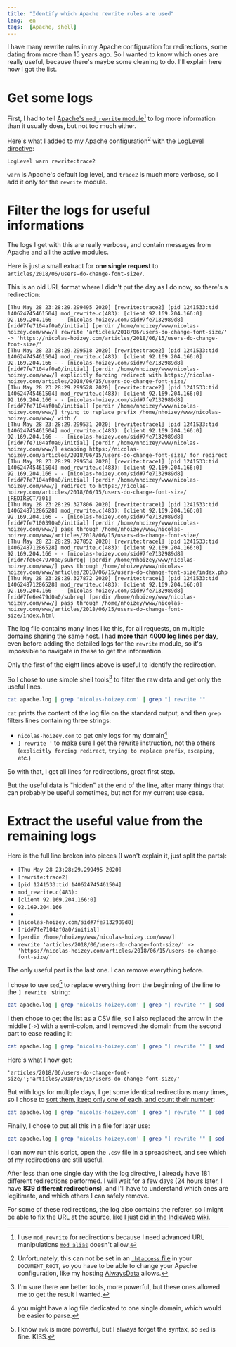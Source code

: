 ```yaml
---
title: "Identify which Apache rewrite rules are used"
lang:  en
tags:  [Apache, shell]
---
```


I have many rewrite rules in my Apache configuration for redirections, some dating from more than 15 years ago. So I wanted to know which ones are really useful, because there's maybe some cleaning to do. I'll explain here how I got the list.

# Get some logs

First, I had to tell [Apache's `mod_rewrite` module](https://httpd.apache.org/docs/2.4/en/mod/mod_rewrite.html)[^mod_alias] to log more information than it usually does, but not too much either.

[^mod_alias]: I use `mod_rewrite` for redirections because I need advanced URL manipulations [`mod_alias`](https://httpd.apache.org/docs/2.4/en/mod/mod_alias.html) doesn't allow.

Here's what I added to my Apache configuration[^htaccess] with the [LogLevel directive](https://httpd.apache.org/docs/2.4/en/mod/core.html#loglevel):

[^htaccess]: Unfortunately, this can not be set in an [`.htaccess` file](https://httpd.apache.org/docs/2.4/en/howto/htaccess.html) in your `DOCUMENT_ROOT`, so you have to be able to change your Apache configuration, like my hosting [AlwaysData](https://www.alwaysdata.com/en/) allows.

```apacheconf
LogLevel warn rewrite:trace2
```

`warn` is Apache's default log level, and `trace2` is much more verbose, so I add it only for the `rewrite` module.

# Filter the logs for useful informations

The logs I get with this are really verbose, and contain messages from Apache and all the active modules.

Here is just a small extract for **one single request** to `articles/2018/06/users-do-change-font-size/`.

This is an old URL format where I didn't put the day as I do now, so there's a redirection:

```
[Thu May 28 23:28:29.299495 2020] [rewrite:trace2] [pid 1241533:tid 140624745461504] mod_rewrite.c(483): [client 92.169.204.166:0] 92.169.204.166 - - [nicolas-hoizey.com/sid#7fe7132989d8][rid#7fe7104af0a0/initial] [perdir /home/nhoizey/www/nicolas-hoizey.com/www/] rewrite 'articles/2018/06/users-do-change-font-size/' -> 'https://nicolas-hoizey.com/articles/2018/06/15/users-do-change-font-size/'
[Thu May 28 23:28:29.299518 2020] [rewrite:trace2] [pid 1241533:tid 140624745461504] mod_rewrite.c(483): [client 92.169.204.166:0] 92.169.204.166 - - [nicolas-hoizey.com/sid#7fe7132989d8][rid#7fe7104af0a0/initial] [perdir /home/nhoizey/www/nicolas-hoizey.com/www/] explicitly forcing redirect with https://nicolas-hoizey.com/articles/2018/06/15/users-do-change-font-size/
[Thu May 28 23:28:29.299528 2020] [rewrite:trace2] [pid 1241533:tid 140624745461504] mod_rewrite.c(483): [client 92.169.204.166:0] 92.169.204.166 - - [nicolas-hoizey.com/sid#7fe7132989d8][rid#7fe7104af0a0/initial] [perdir /home/nhoizey/www/nicolas-hoizey.com/www/] trying to replace prefix /home/nhoizey/www/nicolas-hoizey.com/www/ with /
[Thu May 28 23:28:29.299531 2020] [rewrite:trace1] [pid 1241533:tid 140624745461504] mod_rewrite.c(483): [client 92.169.204.166:0] 92.169.204.166 - - [nicolas-hoizey.com/sid#7fe7132989d8][rid#7fe7104af0a0/initial] [perdir /home/nhoizey/www/nicolas-hoizey.com/www/] escaping https://nicolas-hoizey.com/articles/2018/06/15/users-do-change-font-size/ for redirect
[Thu May 28 23:28:29.299534 2020] [rewrite:trace1] [pid 1241533:tid 140624745461504] mod_rewrite.c(483): [client 92.169.204.166:0] 92.169.204.166 - - [nicolas-hoizey.com/sid#7fe7132989d8][rid#7fe7104af0a0/initial] [perdir /home/nhoizey/www/nicolas-hoizey.com/www/] redirect to https://nicolas-hoizey.com/articles/2018/06/15/users-do-change-font-size/ [REDIRECT/301]
[Thu May 28 23:28:29.327806 2020] [rewrite:trace1] [pid 1241533:tid 140624871286528] mod_rewrite.c(483): [client 92.169.204.166:0] 92.169.204.166 - - [nicolas-hoizey.com/sid#7fe7132989d8][rid#7fe7100390a0/initial] [perdir /home/nhoizey/www/nicolas-hoizey.com/www/] pass through /home/nhoizey/www/nicolas-hoizey.com/www/articles/2018/06/15/users-do-change-font-size/
[Thu May 28 23:28:29.327852 2020] [rewrite:trace1] [pid 1241533:tid 140624871286528] mod_rewrite.c(483): [client 92.169.204.166:0] 92.169.204.166 - - [nicolas-hoizey.com/sid#7fe7132989d8][rid#7fe6e47970a0/subreq] [perdir /home/nhoizey/www/nicolas-hoizey.com/www/] pass through /home/nhoizey/www/nicolas-hoizey.com/www/articles/2018/06/15/users-do-change-font-size/index.php
[Thu May 28 23:28:29.327872 2020] [rewrite:trace1] [pid 1241533:tid 140624871286528] mod_rewrite.c(483): [client 92.169.204.166:0] 92.169.204.166 - - [nicolas-hoizey.com/sid#7fe7132989d8][rid#7fe6e479d0a0/subreq] [perdir /home/nhoizey/www/nicolas-hoizey.com/www/] pass through /home/nhoizey/www/nicolas-hoizey.com/www/articles/2018/06/15/users-do-change-font-size/index.html
```

The log file contains many lines like this, for all requests, on multiple domains sharing the same host. I had **more than 4000 log lines per day**, even before adding the detailed logs for the `rewrite` module, so it's impossible to navigate in these to get the information.

Only the first of the eight lines above is useful to identify the redirection.

So I chose to use simple shell tools[^tools] to filter the raw data and get only the useful lines.

[^tools]: I'm sure there are better tools, more powerful, but these ones allowed me to get the result I wanted.

```bash
cat apache.log | grep 'nicolas-hoizey.com' | grep "] rewrite '"
```

`cat` prints the content of the log file on the standard output, and then `grep` filters lines containing three strings:

- `nicolas-hoizey.com` to get only logs for my domain[^domain]
- `] rewrite '` to make sure I get the rewrite instruction, not the others (`explicitly forcing redirect`, `trying to replace prefix`, `escaping`, etc.)

[^domain]: you might have a log file dedicated to one single domain, which would be easier to parse.

So with that, I get all lines for redirections, great first step.

But the useful data is "hidden" at the end of the line, after many things that can probably be useful sometimes, but not for my current use case.

# Extract the useful value from the remaining logs

Here is the full line broken into pieces (I won't explain it, just split the parts):

- `[Thu May 28 23:28:29.299495 2020]`
- `[rewrite:trace2]`
- `[pid 1241533:tid 140624745461504]`
- `mod_rewrite.c(483):`
- `[client 92.169.204.166:0]`
- `92.169.204.166`
- ` - - `
- `[nicolas-hoizey.com/sid#7fe7132989d8]`
- `[rid#7fe7104af0a0/initial]`
- `[perdir /home/nhoizey/www/nicolas-hoizey.com/www/]`
- `rewrite 'articles/2018/06/users-do-change-font-size/' -> 'https://nicolas-hoizey.com/articles/2018/06/15/users-do-change-font-size/'`

The only useful part is the last one. I can remove everything before.

I chose to use `sed`[^awk] to replace everything from the beginning of the line to the `] rewrite ` string:

[^awk]: I know `awk` is more powerful, but I always forget the syntax, so `sed` is fine. KISS.

```bash
cat apache.log | grep 'nicolas-hoizey.com' | grep "] rewrite '" | sed 's/^.*\] rewrite //'
```

I then chose to get the list as a CSV file, so I also replaced the arrow in the middle (` -> `) with a semi-colon, and I removed the domain from the second part to ease reading it:

```bash
cat apache.log | grep 'nicolas-hoizey.com' | grep "] rewrite '" | sed 's/^.*\] rewrite //' | sed 's/ -> /;/' | sed 's/https:\/\/nicolas-hoizey.com\///'
```

Here's what I now get:

```
'articles/2018/06/users-do-change-font-size/';'articles/2018/06/15/users-do-change-font-size/'
```

But with logs for multiple days, I get some identical redirections many times, so I chose to [sort them, keep only one of each, and count their number](https://unix.stackexchange.com/a/263849):

```bash
cat apache.log | grep 'nicolas-hoizey.com' | grep "] rewrite '" | sed 's/^.*\] rewrite //' | sed 's/ -> /;/' | sed 's/https:\/\/nicolas-hoizey.com\///' | sort | uniq -c | sort -nr
```

Finally, I chose to put all this in a file for later use:

```bash
cat apache.log | grep 'nicolas-hoizey.com' | grep "] rewrite '" | sed 's/^.*\] rewrite //' | sed 's/ -> /;/' | sed 's/https:\/\/nicolas-hoizey.com\///' | sort | uniq -c | sort -nr > ~/rewrites.csv
```

I can now run this script, open the `.csv` file in a spreadsheet, and see which of my redirections are still useful.

After less than one single day with the log directive, I already have 181 different redirections performed. I will wait for a few days (24 hours later, I have **839 different redirections**), and I'll have to understand which ones are legitimate, and which others I can safely remove.

For some of these redirections, the log also contains the referer, so I might be able to fix the URL at the source, like [I just did in the IndieWeb wiki](https://indieweb.org/wiki/index.php?title=Webmention&type=revision&diff=70110&oldid=69713).
